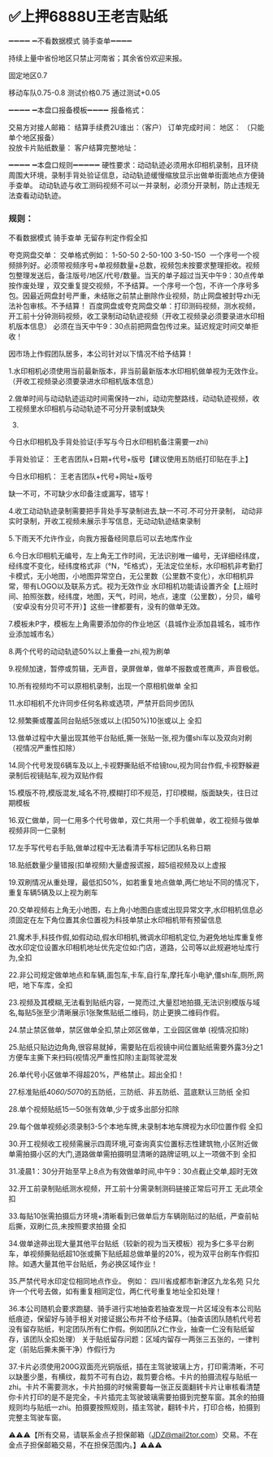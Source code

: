 # ✅上押6888U王老吉贴纸

➖➖➖➖ ➖不看数据模式 骑手查单➖➖➖➖

持续上量中省份地区只禁止河南省；其余省份欢迎来报。

固定地区0.7

移动车队0.75-0.8
测试价格0.75 通过测试+0.05

➖➖➖➖ ➖本盘口报备模板➖➖➖➖
报备格式：

交易方对接人邮箱：
结算手续费2U谁出：（客户）
订单完成时间：
地区：     （只能单个地区报备）   
投放卡片贴纸数量：
客户结算完整地址：


➖➖➖➖ ➖本盘口规则➖➖➖➖➖
硬性要求：动动轨迹必须用水印相机录制，且环绕周围大环境，录制手背处验证信息，动动轨迹缓慢缩放显示出做单街面地点方便骑手查单。
动动轨迹与收工测码视频不可以一并录制，必须分开录制，防止违规无法查看动动轨迹。

### 规则：
不看数据模式 骑手查单 无留存判定作假全扣

夸克网盘交单：
交单格式例如：
1-50-50
2-50-100 
3-50-150  
一个序号一个视频排列好。必须带视频序号+单视频数量+总数，视频包未按要求整理拒收。视频包整理发送后，备注版号/地区/代号/数量。当天的单子超过当天中午9：30点传单按作废处理 ，双交重复提交视频，不予结算。一个序号一个包，不许一个序号多包。因最近网盘封号严重，未结账之前禁止删除作业视频，防止网盘被封导zhi无法补包审核。不予结算！
百度网盘或夸克网盘交单：打印测码视频，测水视频，开工前十分钟测码视频，收工录制动动轨迹视频（开收工视频录必须要录进水印相机版本信息）
必须在当天中午9：30点前把网盘包传过来。延迟规定时间交单拒收！

因市场上作假团队居多，本公司针对以下情况不给予结算！

1.水印相机必须使用当前最新版本，非当前最新版本水印相机做单视为无效作业。（开收工视频录必须要录进水印相机版本信息）

2.做单时间与动动轨迹运动时间需保持一zhi，动动完整路线，动动轨迹视频，收工视频里水印相机与动动轨迹不可分开录制或缺失

3.
今日水印相机及手背处验证(手写与今日水印相机备注需要一zhi)

手背处验证：
王老吉团队+日期+代号+版号【建议使用五防纸打印贴在手上】

今日水印相机：
王老吉团队+代号+网址+版号

缺一不可，不可缺少水印备注或漏写，错写！

4.收工动动轨迹录制需要把手背处手写录制进去,缺一不可.不可分开录制，
动动非实时录制，开收工视频未展示手写信息，无动动轨迹结束录制

5.下雨天不允许作业，向我方报备经同意后可以去地库作业

6.今日水印相机无编号，左上角无工作时间，无法识别唯一编号，无详细经纬度，经纬度不变化，经纬度格式非（°N，°E格式），无法定位坐标，水印相机非考勤打卡模式，无小地图，小地图异常空白，无公里数（公里数不变化），水印相机异常，带有LOGO以及联系方式。视为无效作业
水印相机功能请设置齐全【上班时间、拍照张数，经纬度，地图，天气，时间，地点，速度（公里数），分贝，编号（安卓没有分贝可不开）】这些一律都要有，没有的做单无效。

7.模板未P字，模板左上角需要添加你的作业地区（县城作业添加县城名，城市作业添加城市名）

8.两个代号的动动轨迹50%以上重叠一zhi,视为刷单

9.视频加速，暂停或剪辑，无声音，录屏做单，做单不报数或苍鹰声，声音极低。

10.所有视频均不可以原相机录制，出现一个原相机做单 全扣

11.水印相机不允许同步任何名称或选项，严禁开启同步团队

12.频繁撕或覆盖同台贴纸5张或以上(扣50%)10张或以上 全扣

13.做单过程中大量出现其他平台贴纸,撕一张贴一张,视为僵shi车以及双向对刷（视情况严重性扣除）

14.同个代号发现6辆车及以上,卡视野撕贴纸不给镜tou,视为同台作假,卡视野躲避录制后视镜贴车,视为双贴作假

15.模版不符,模版混发,域名不符,模糊打印不规范，打印模糊，版面缺失，往日过期模板

16.双仁做单，同一仁用多个代号做单，双仁共用一个手机做单，收工视频与做单视频非同一仁录制

17.左手写代号右手贴,做单过程中无法看清手写标记团队名称日期

18.贴纸数量少量错报(扣单视频)大量虚报谎报，超5组视频及以上虚报

19.双刷情况从重处理，最低扣50%，如若重复地点做单,两仁地址不同的情况下，重复车辆5辆及以上视为刷车

20.交单视频右上角无小地图，右上角小地图白底或出现异常文字,水印相机信息必须固定在左下角位置其余位置视为科技单禁止水印相机带有预留信息

21.魔术手,科技作假,如假动动,假水印相机,微调水印相机定位,为避免地址库重复修改水印定位设置水印相机地址优先定位如:门店，道路，公司等以此规避地址库行为,全扣

22.非公司规定做单地点和车辆,面包车,卡车,自行车,摩托车小电驴,僵shi车,厕所,网吧，地下车库，全扣

23.视频及其模糊,无法看到贴纸内容，一晃而过,大量怼地拍摄,无法识别模版与域名,每贴5张至少清晰展示1张聚焦贴纸二维码，防止更换二维码作假。

24.禁止禁区做单，禁区做单全扣,禁止郊区做单，工业园区做单 (视情况扣除)

25.贴纸只贴边边角角,很容易就掉，需要贴在后视镜中间位置贴纸需要外露3分之1方便车主撕下来扫码(视情况严重性扣除)主副驾驶混发

26.单代号小区做单不得超20%，严格禁止。超出全扣！

27.标准贴纸40*60/50*70的五防纸，三防纸、非五防纸、蓝底默认三防纸 全扣

28.单个视频贴纸15一50张有效单,少于或多出部分扣除

29.每个做单视频必须录制3-5个本地车牌,未录制本地车牌视为水印位置作假 全扣

30.开工视频收工视频需展示四周环境,可查询真实位置标志性建筑物,小区附近做单需拍摄小区的大门,道路做单需拍摄明显清晰的路牌证明,以上一项做不到 全扣

31.凌晨1：30分开始至早上8点为有效做单时间,中午9：30点截止交单,超时无效

32.开工前录制贴纸测水视频，开工前十分需录制测码链接正常后可开工 无此项全扣

33.每贴10张需拍摄后方环境+清晰看到已做单后方车辆刚贴过的贴纸，严查前帖后撕，双刷仁员,未按照要求拍摄 全扣

34.做单途茽出现大量其他平台贴纸（较新的视为当天模板）视为多仁多平台刷车，单视频撕贴纸超10张或撕下贴纸超总做单量的20%，视为双平台刷车作假扣除。如遇大量其他平台贴纸，务必换区域作业！

35.严禁代号水印定位相同地点作业。
例如：
四川省成都市新津区九龙名苑
只允许一个代号去做，如有重复相同定位，两仁代号重复地址全扣处理！

36.本公司随机会要求跑腿、骑手进行实地抽查若抽查发现一片区域没有本公司贴纸痕迹，保留好与骑手相关对接证据公布并不给予结算。（抽查该团队随机代号若没有留存贴纸，判定团队所有仁作假。例如团队2仁作业，抽查一仁没有贴纸留存，该团队全扣处理）
关于贴纸留存问题：区域内留存一两张三五张的，一律判定（前贴后撕未撕干净）作假行为

37.卡片必须使用200G双面亮光铜版纸，插在主驾驶玻璃上方，打印需清晰，不可以缺墨少墨，有横纹，裁剪不可有白边，裁剪要合格。卡片的拍摄流程与贴纸一zhi。卡片不需要测水，卡片拍摄的时候需要每一张正反面翻转卡片让审核看清楚你卡片打印的是不是完全，卡片插完主驾驶玻璃需要拍摄到完整车窗。其余的拍摄规则均与贴纸一zhi。拍摄要按照规则，插主驾驶，翻转卡片，打印合格，拍摄到完整主驾驶车窗。


⚠️⚠️⚠️【所有交易，请联系金点子担保邮箱（JDZ@mail2tor.com）交易。不在金点子担保邮箱交易，不在担保范围内。】⚠️⚠️⚠️
